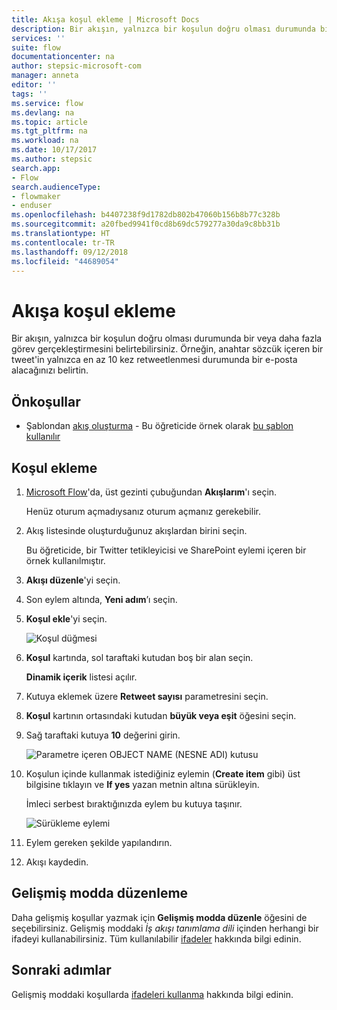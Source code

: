 ```yaml
---
title: Akışa koşul ekleme | Microsoft Docs
description: Bir akışın, yalnızca bir koşulun doğru olması durumunda bir veya daha fazla görev gerçekleştirmesini belirtebilirsiniz.
services: ''
suite: flow
documentationcenter: na
author: stepsic-microsoft-com
manager: anneta
editor: ''
tags: ''
ms.service: flow
ms.devlang: na
ms.topic: article
ms.tgt_pltfrm: na
ms.workload: na
ms.date: 10/17/2017
ms.author: stepsic
search.app:
- Flow
search.audienceType:
- flowmaker
- enduser
ms.openlocfilehash: b4407238f9d1782db802b47060b156b8b77c328b
ms.sourcegitcommit: a20fbed9941f0cd8b69dc579277a30da9c8bb31b
ms.translationtype: HT
ms.contentlocale: tr-TR
ms.lasthandoff: 09/12/2018
ms.locfileid: "44689054"
---
```

# <a name="add-a-condition-to-a-flow"></a>Akışa koşul ekleme

Bir akışın, yalnızca bir koşulun doğru olması durumunda bir veya daha fazla görev gerçekleştirmesini belirtebilirsiniz. Örneğin, anahtar sözcük içeren bir tweet'in yalnızca en az 10 kez retweetlenmesi durumunda bir e-posta alacağınızı belirtin.

## <a name="prerequisites"></a>Önkoşullar

* Şablondan [akış oluşturma](get-started-logic-template.md) - Bu öğreticide örnek olarak [bu şablon kullanılır](https://flow.microsoft.com/galleries/public/templates/e78571e5c70e4806a18eeacba5a897c8/)

## <a name="add-a-condition"></a>Koşul ekleme

1. [Microsoft Flow](https://flow.microsoft.com)'da, üst gezinti çubuğundan **Akışlarım**'ı seçin.

    Henüz oturum açmadıysanız oturum açmanız gerekebilir.

1. Akış listesinde oluşturduğunuz akışlardan birini seçin.

    Bu öğreticide, bir Twitter tetikleyicisi ve SharePoint eylemi içeren bir örnek kullanılmıştır.

1. **Akışı düzenle**'yi seçin.

1. Son eylem altında, **Yeni adım**’ı seçin.

1. **Koşul ekle**'yi seçin.

    ![Koşul düğmesi](./media/add-condition/add-condition.png)

1. **Koşul** kartında, sol taraftaki kutudan boş bir alan seçin.

    **Dinamik içerik** listesi açılır.

1. Kutuya eklemek üzere **Retweet sayısı** parametresini seçin.

1. **Koşul** kartının ortasındaki kutudan **büyük veya eşit** öğesini seçin.

1. Sağ taraftaki kutuya **10** değerini girin.

    ![Parametre içeren OBJECT NAME (NESNE ADI) kutusu](./media/add-condition/specify-condition.png)

1. Koşulun içinde kullanmak istediğiniz eylemin (**Create item** gibi) üst bilgisine tıklayın ve **If yes** yazan metnin altına sürükleyin.

    İmleci serbest bıraktığınızda eylem bu kutuya taşınır.

    ![Sürükleme eylemi](./media/add-condition/drag-action.png)

1. Eylem gereken şekilde yapılandırın.

1. Akışı kaydedin.

## <a name="edit-in-advanced-mode"></a>Gelişmiş modda düzenleme

Daha gelişmiş koşullar yazmak için **Gelişmiş modda düzenle** öğesini de seçebilirsiniz. Gelişmiş moddaki *İş akışı tanımlama dili* içinden herhangi bir ifadeyi kullanabilirsiniz. Tüm kullanılabilir [ifadeler](https://msdn.microsoft.com/library/azure/mt643789.aspx) hakkında bilgi edinin.

## <a name="next-steps"></a>Sonraki adımlar

Gelişmiş moddaki koşullarda [ifadeleri kullanma](use-expressions-in-conditions.md) hakkında bilgi edinin.
